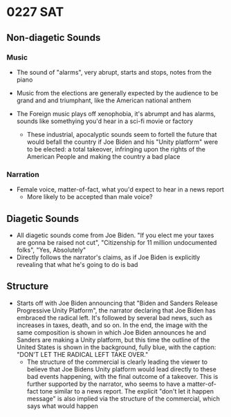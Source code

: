 # 0227 SAT

## Non-diagetic Sounds

### Music

- The sound of "alarms", very abrupt, starts and stops, notes from the piano

- Music from the elections are generally expected by the audience to be grand and and triumphant, like the American national anthem
- The Foreign music plays off xenophobia, it's abrumpt and has alarms, sounds like somethying you'd hear in a sci-fi movie or factory
  - These industrial, apocalyptic sounds seem to fortell the future that would befall the country if Joe Biden and his "Unity platform" were to be elected: a total takeover, infringing upon the rights of the American People and making the country a bad place

### Narration

- Female voice, matter-of-fact, what you'd expect to hear in a news report
  - More likely to be accepted than male voice? 

## Diagetic Sounds

- All diagetic sounds come from Joe Biden. "If you elect me your taxes are gonna be raised not cut", "Citizenship for 11 million undocumented folks", "Yes, Absolutely"
- Directly follows the narrator's claims, as if Joe Biden is explicitly revealing that what he's going to do is bad

## Structure

- Starts off with Joe Biden announcing that "Biden and Sanders Release Progressive Unity Platform", the narrator declaring that Joe Biden has embraced the radical left. It's followed by several bad news, such as increases in taxes, death, and so on. In the end, the image with the same composition is shown in which Joe Biden announces he and Sanders are making a Unity platform, but this time the outline of the United States is shown in the background, fully blue, with the caption: "DON'T LET THE RADICAL LEFT TAKE OVER." 
  - The structure of the commercial is clearly leading the viewer to believe that Joe Bidens Unity platform would lead directly to these bad events happening, with the final outcome of a takeover. This is further supported by the narrator, who seems to have a matter-of-fact tone similar to a news report. The explicit "don't let it happen message" is also implied via the structure of the commercial, which says what would happen